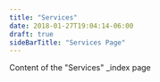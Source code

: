 ```yaml
---
title: "Services"
date: 2018-01-27T19:04:14-06:00
draft: true
sideBarTitle: "Services Page"
---
```


Content of the "Services" _index page